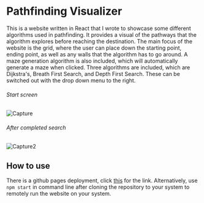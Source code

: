 # Pathfinding Visualizer
This is a website written in React that I wrote to showcase some different algorithms used in pathfinding. It provides a visual of the pathways that the algorithm explores before reaching the destination. The main focus of the website is the grid, where the user can place down the starting point, ending point, as well as any walls that the algorithm has to go around. A maze generation algorithm is also included, which will automatically generate a maze when clicked. Three algorithms are included, which are Dijkstra's, Breath First Search, and Depth First Search. These can be switched out with the drop down menu to the right.

###### Start screen
![Capture](https://user-images.githubusercontent.com/75757836/183315426-4f400966-5800-47e3-be1e-a88dd15b7f90.PNG)

###### After completed search
![Capture2](https://user-images.githubusercontent.com/75757836/183315440-842f6ccd-dc97-4a6c-8c77-ff61f7402051.PNG)

## How to use
There is a github pages deployment, click [this](https://aidan-ching.github.io/pathfinding-visualizer/) for the link. Alternatively, use `npm start` in command line after cloning the repository to your system to remotely run the website on your system. 
